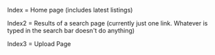 Index = Home page (includes latest listings)

Index2 = Results of a search page (currently just one link. Whatever is typed in the search bar doesn't do anything)

Index3 = Upload Page 
